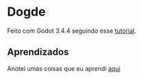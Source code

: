 # Dogde

Feito com Godot 3.4.4 seguindo esse
[tutorial](https://docs.godotengine.org/en/stable/getting_started/first_2d_game/index.html).

## Aprendizados

Anotei umas coisas que eu aprendi [aqui](./docs/README.md)